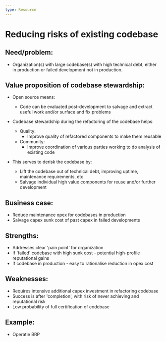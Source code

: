 ```yaml
---
type: Resource
---
```


# Reducing risks of existing codebase

## Need/problem: 

* Organization(s) with large codebase(s) with high technical debt, either in production or failed development not in production. 

## Value proposition of codebase stewardship: 

* Open source means:
  * Code can be evaluated post-development to salvage and extract useful work and/or surface and fix problems

* Codebase stewardship during the refactoring of the codebase helps:
  * Quality: 
    * Improve quality of refactored components to make them reusable 
  * Community: 
    * Improve coordination of various parties working to do analysis of existing code

* This serves to derisk the codebase by:
  * Lift the codebase out of technical debt, improving uptime, maintenance requirements, etc 
  * Salvage individual high value components for reuse and/or further development

## Business case: 

* Reduce maintenance opex for codebases in production
* Salvage capex sunk cost of past capex in failed developments

## Strengths:

* Addresses clear 'pain point' for organization
* If 'failed' codebase with high sunk cost - potential high-profile reputational gains
* If codebase in production - easy to rationalise reduction in opex cost

## Weaknesses:

* Requires intensive additional capex investment in refactoring codebase
* Success is after 'completion', with risk of never achieving and reputational risk
* Low probability of full certification of codebase

## Example:

* Operatie BRP